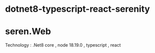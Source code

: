 # dotnet8-typescript-react-serenity

# seren.Web
Technology : 
.Net8 core , 
node 18.19.0 ,
typescript ,
react